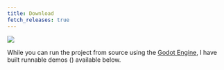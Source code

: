 ```yaml
---
title: Download
fetch_releases: true
---
```


<img class="w-90" src="{{ site.url }}/assets/img/demo.png">

While you can run the project from source using the [Godot Engine](https://godotengine.org/), I have built runnable demos (<a id="latest_tag"></a>) available below.

<div class="mw7 center tc pt3 pb4 silver">
    <a class="link blue hover-mid-gray f-headline lh-solid ph4 no-underline" id="win_link">
        <i class="fab fa-windows"></i>
    </a>
    <a class="link near-black hover-mid-gray f-headline lh-solid ph4 no-underline" id="linux_link">
        <i class="fab fa-linux"></i>
    </a>
    <a class="link silver hover-mid-gray f-headline lh-solid ph4 no-underline" id="mac_link">
        <i class="fab fa-apple"></i>
    </a>
</div>
